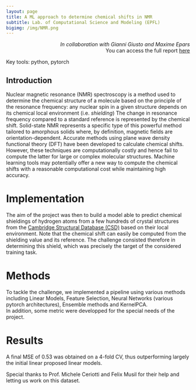```yaml
---
layout: page
title: A ML approach to determine chemical shifts in NMR
subtitle: Lab. of Computational Science and Modeling (EPFL)
bigimg: /img/NMR.png
---
```

<p align="right"><i>In collaboration with Gianni Giusto and Maxime Epars</i><br> 
You can access the full report <a href="https://drive.google.com/file/d/1tVm0JO-4Iun7YRKL3Aj9q5Z8FvDQ8Usb/view?usp=sharing" > here </a>
</p>


<p class="used_tools">Key tools: python, pytorch </p>

## Introduction

Nuclear magnetic resonance (NMR) spectroscopy is a method used to determine the chemical structure of a molecule based on the principle of the resonance frequency: any nuclear spin in a given structure depends on its chemical local environment (i.e. _shielding_) The change in resonance frequency compared to a standard reference is represented by the chemical shift. Solid-state NMR represents a specific type of this powerful method tailored to amorphous solids where, by definition, magnetic fields are orientation-dependent. Accurate methods using plane wave density functional theory (DFT) have been developed to calculate chemical shifts. However, these techniques are computationally costly and hence fail to compute the latter for large or complex molecular structures.
Machine learning tools may potentially offer a new way to compute the chemical shifts with a reasonable computational cost while maintaining high accuracy.

# Implementation
The aim of the project was then to build a model able to predict chemical shieldings of hydrogen atoms from a few hundreds of crystal structures from the <a href="https://www.ccdc.cam.ac.uk/solutions/csd-system/components/csd/"> Cambridge Structural Database (CSD)</a>  based on their local environment. Note that the chemical shift can easily be computed from the shielding value and its reference. The challenge consisted therefore in determining this shield, which was precisely the target of the considered training task.

# Methods
To tackle the challenge, we implemented a pipeline using various methods including Linear Models, Feature Selection, Neural Networks (various pytorch architectures), Ensemble methods and KernelPCA.<br> In addition, some metric were developped for the special needs of the project.

# Results
A final MSE of 0.53 was obtained on a 4-fold CV, thus outperforming largely the initial linear proposed linear models.

  Special thanks to Prof. Michele Ceriotti and Felix Musil for their help and letting us work on this dataset.
